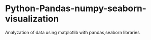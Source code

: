 # Python-Pandas-numpy-seaborn-visualization
Analyzation of data using matplotlib with pandas,seaborn libraries
